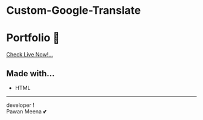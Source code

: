 # Custom-Google-Translate

# Portfolio :wine_glass:
<a href="https://pawan-meena.github.io/Custom-Google-Translate/" target="_blank">Check Live Now!...</a>
<br>

## Made with...
-   HTML
---

developer !  
Pawan Meena :two_hearts:
